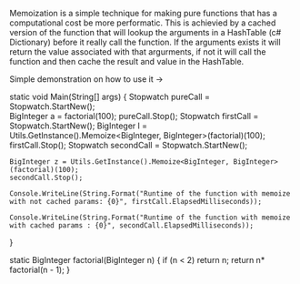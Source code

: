 Memoization is a simple technique for making pure functions that has a computational cost be more performatic. This is achievied by a cached version of the function that will lookup the arguments in a HashTable (c# Dictionary) before it really call the function. If the arguments exists it will return the value associated with that argurments, if not it will call the function and then cache the result and value in the HashTable.

Simple demonstration on how to use it ->


static void Main(String[] args)
{
	Stopwatch pureCall = Stopwatch.StartNew();	
	BigInteger a = factorial(100);
	pureCall.Stop();
	Stopwatch firstCall = Stopwatch.StartNew();
    BigInteger l = Utils.GetInstance().Memoize<BigInteger, BigInteger>(factorial)(100);
    firstCall.Stop();
    Stopwatch secondCall = Stopwatch.StartNew();
    
    BigInteger z = Utils.GetInstance().Memoize<BigInteger, BigInteger>(factorial)(100);
    secondCall.Stop();
    
    Console.WriteLine(String.Format("Runtime of the function with memoize with not cached params: {0}", firstCall.ElapsedMilliseconds));

    Console.WriteLine(String.Format("Runtime of the function with memoize with cached params : {0}", secondCall.ElapsedMilliseconds));
}


static BigInteger factorial(BigInteger n) 
{
	if (n < 2) return n;
	return n* factorial(n - 1);
}